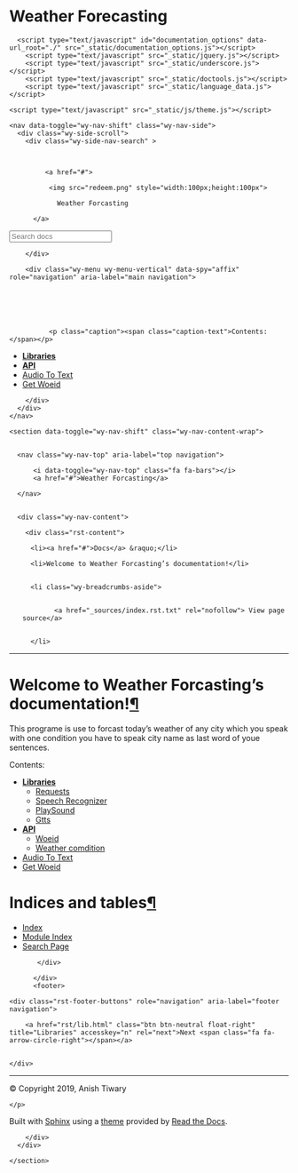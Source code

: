 # Weather Forecasting
<!DOCTYPE html>
<!--[if IE 8]><html class="no-js lt-ie9" lang="en" > <![endif]-->
<!--[if gt IE 8]><!--> <html class="no-js" lang="en" > <!--<![endif]-->
<head>
  <meta charset="utf-8">
  
  <meta name="viewport" content="width=device-width, initial-scale=1.0">
  
  <title>Welcome to Weather Forcasting’s documentation! &mdash; Weather Forcasting a documentation</title>
  

  
  
  
  

  
  <script type="text/javascript" src="_static/js/modernizr.min.js"></script>
  
    
      <script type="text/javascript" id="documentation_options" data-url_root="./" src="_static/documentation_options.js"></script>
        <script type="text/javascript" src="_static/jquery.js"></script>
        <script type="text/javascript" src="_static/underscore.js"></script>
        <script type="text/javascript" src="_static/doctools.js"></script>
        <script type="text/javascript" src="_static/language_data.js"></script>
    
    <script type="text/javascript" src="_static/js/theme.js"></script>

    

  
  <link rel="stylesheet" href="_static/css/theme.css" type="text/css" />
  <link rel="stylesheet" href="_static/pygments.css" type="text/css" />
    <link rel="index" title="Index" href="genindex.html" />
    <link rel="search" title="Search" href="search.html" />
    <link rel="next" title="Libraries" href="rst/lib.html" /> 
</head>

<body class="wy-body-for-nav">

   
  <div class="wy-grid-for-nav">
    
    <nav data-toggle="wy-nav-shift" class="wy-nav-side">
      <div class="wy-side-scroll">
        <div class="wy-side-nav-search" >
          

          
             <a href="#"> 
          
              <img src="redeem.png" style="width:100px;height:100px">
          
                Weather Forcasting

          </a>

          
            
            
          

          
<div role="search">
  <form id="rtd-search-form" class="wy-form" action="search.html" method="get">
    <input type="text" name="q" placeholder="Search docs" />
    <input type="hidden" name="check_keywords" value="yes" />
    <input type="hidden" name="area" value="default" />
  </form>
</div>

          
        </div>

        <div class="wy-menu wy-menu-vertical" data-spy="affix" role="navigation" aria-label="main navigation">
          
            
            
              
            
            
              <p class="caption"><span class="caption-text">Contents:</span></p>
<ul>
<li class="toctree-l1"><a class="reference internal" href="rst/lib.html"><strong>Libraries</strong></a></li>
<li class="toctree-l1"><a class="reference internal" href="rst/api.html"><strong>API</strong></a></li>
<li class="toctree-l1"><a class="reference internal" href="rst/att.html">Audio To Text</a></li>
<li class="toctree-l1"><a class="reference internal" href="rst/woeid.html">Get Woeid</a></li>
</ul>

            
          
        </div>
      </div>
    </nav>

    <section data-toggle="wy-nav-shift" class="wy-nav-content-wrap">

      
      <nav class="wy-nav-top" aria-label="top navigation">
        
          <i data-toggle="wy-nav-top" class="fa fa-bars"></i>
          <a href="#">Weather Forcasting</a>
        
      </nav>


      <div class="wy-nav-content">
        
        <div class="rst-content">
        
          















<div role="navigation" aria-label="breadcrumbs navigation">

  <ul class="wy-breadcrumbs">
    
      <li><a href="#">Docs</a> &raquo;</li>
        
      <li>Welcome to Weather Forcasting’s documentation!</li>
    
    
      <li class="wy-breadcrumbs-aside">
        
            
            <a href="_sources/index.rst.txt" rel="nofollow"> View page source</a>
          
        
      </li>
    
  </ul>

  
  <hr/>
</div>
          <div role="main" class="document" itemscope="itemscope" itemtype="http://schema.org/Article">
           <div itemprop="articleBody">
            
  <div class="section" id="welcome-to-weather-forcasting-s-documentation">
<h1>Welcome to Weather Forcasting’s documentation!<a class="headerlink" href="#welcome-to-weather-forcasting-s-documentation" title="Permalink to this headline">¶</a></h1>
<p>This programe is use to forcast today’s weather of any city which you speak with one condition
you have to speak city name as last word of youe sentences.</p>
<div class="toctree-wrapper compound">
<p class="caption"><span class="caption-text">Contents:</span></p>
<ul>
<li class="toctree-l1"><a class="reference internal" href="rst/lib.html"><strong>Libraries</strong></a><ul>
<li class="toctree-l2"><a class="reference internal" href="rst/lib.html#requests">Requests</a></li>
<li class="toctree-l2"><a class="reference internal" href="rst/lib.html#speech-recognizer">Speech Recognizer</a></li>
<li class="toctree-l2"><a class="reference internal" href="rst/lib.html#playsound">PlaySound</a></li>
<li class="toctree-l2"><a class="reference internal" href="rst/lib.html#gtts">Gtts</a></li>
</ul>
</li>
<li class="toctree-l1"><a class="reference internal" href="rst/api.html"><strong>API</strong></a><ul>
<li class="toctree-l2"><a class="reference internal" href="rst/api.html#woeid">Woeid</a></li>
<li class="toctree-l2"><a class="reference internal" href="rst/api.html#weather-comdition">Weather comdition</a></li>
</ul>
</li>
<li class="toctree-l1"><a class="reference internal" href="rst/att.html">Audio To Text</a></li>
<li class="toctree-l1"><a class="reference internal" href="rst/woeid.html">Get Woeid</a></li>
</ul>
</div>
</div>
<div class="section" id="indices-and-tables">
<h1>Indices and tables<a class="headerlink" href="#indices-and-tables" title="Permalink to this headline">¶</a></h1>
<ul class="simple">
<li><a class="reference internal" href="genindex.html"><span class="std std-ref">Index</span></a></li>
<li><a class="reference internal" href="py-modindex.html"><span class="std std-ref">Module Index</span></a></li>
<li><a class="reference internal" href="search.html"><span class="std std-ref">Search Page</span></a></li>
</ul>
</div>


           </div>
           
          </div>
          <footer>
  
    <div class="rst-footer-buttons" role="navigation" aria-label="footer navigation">
      
        <a href="rst/lib.html" class="btn btn-neutral float-right" title="Libraries" accesskey="n" rel="next">Next <span class="fa fa-arrow-circle-right"></span></a>
      
      
    </div>
  

  <hr/>

  <div role="contentinfo">
    <p>
        &copy; Copyright 2019, Anish Tiwary

    </p>
  </div>
  Built with <a href="http://sphinx-doc.org/">Sphinx</a> using a <a href="https://github.com/rtfd/sphinx_rtd_theme">theme</a> provided by <a href="https://readthedocs.org">Read the Docs</a>. 

</footer>

        </div>
      </div>

    </section>

  </div>
  


  <script type="text/javascript">
      jQuery(function () {
          SphinxRtdTheme.Navigation.enable(true);
      });
  </script>

  
  
    
   

</body>
</html>

